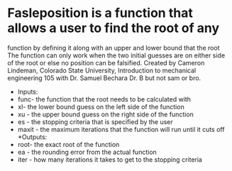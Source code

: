 # Fasleposition is a function that allows a user to find the root of any
 function by defining it along with an upper and lower bound that the 
root
 The function can only work when the two initial guesses are on either
 side of the root or else no position can be falsified.
   Created by Cameron Lindeman, Colorado State University, Introduction 
to
   mechanical engineering 105 with Dr. Samuel Bechara Dr. B but not sam 
or
   bro.
*  Inputs:
 *  func- the function that the root needs to be calculated with
 * xl- the lower bound guess on the left side of the function
 * xu - the upper bound guess on the right side of the function
 *  es - the stopping criteria that is specified by the user
 *  maxit - the maximum iterations that the function will run until it 
cuts off
*Outputs:
 * root- the exact root of the function
 *  ea - the rounding error from the actual function
 *  iter - how many iterations it takes to get to the stopping criteria
